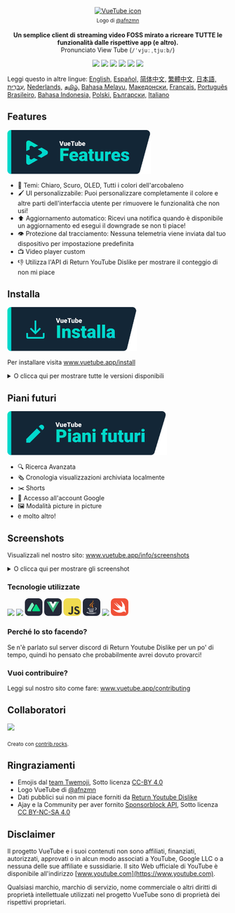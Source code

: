 <p align="center">
  <a href="https://vuetube.app/">
    <img src="https://cdn.discordapp.com/attachments/751596360108605500/980418672331988992/VueTube_Dark.svg" alt="VueTube icon" width="500"/>
  </a>
  </br>
  <sub>Logo di <a href="https://github.com/afnzmn">@afnzmn</a></sub>
  </br>
  </br>
<strong>Un semplice client di streaming video FOSS mirato a ricreare TUTTE le funzionalità dalle rispettive app (e altro).</strong>
</br>
Pronunciato View Tube (<code>/ˈvjuːˌtjuːb/</code>)
</p>

<p align="center">
  <a href="https://github.com/VueTubeApp/VueTube/blob/main/LICENSE" alt="License"><img src="https://img.shields.io/github/license/VueTubeApp/VueTube"></img></a>
  <a href="https://github.com/VueTubeApp/VueTube/actions/workflows/ci.yml" alt="CI"><img src="https://github.com/VueTubeApp/VueTube/actions/workflows/ci.yml/badge.svg"></img></a>
  <a href="https://reddit.com/r/vuetube" alt="Reddit"><img src="https://img.shields.io/reddit/subreddit-subscribers/vuetube?label=r%2FVuetube&logo=reddit&logoColor=white"></img></a>
  <a href="https://t.me/VueTube" alt="Telegram"><img src="https://img.shields.io/endpoint?label=VueTube&url=https%3A%2F%2Ftelegram-badge-4mbpu8e0fit4.runkit.sh%2F%3Furl%3Dhttps%3A%2F%2Ft.me%2FVuetube"></img></a>
  <a href="https://discord.gg/7P8KJrdd5W" alt="Discord"><img src="https://img.shields.io/discord/946587366242533377?label=Discord&style=flat&logo=discord&logoColor=white"></img></a>
  <a href="https://twitter.com/VueTubeApp" alt="Twitter"><img src="https://img.shields.io/twitter/follow/VueTubeApp?label=Follow&style=flat&logo=twitter"></img></a>
</p>

Leggi questo in altre lingue: [English,](readme.md) [Español,](readme.es.md) [简体中文,](readme.zh-hans.md) [繁體中文,](readme.zh-hant.md) [日本語,](readme.ja.md) [עִברִית,](readme.he.md) [Nederlands,](readme.nl.md) [தமிழ்,](readme.ta.md) [Bahasa Melayu,](readme.ms.md) [Македонски,](readme.mk.md) [Français,](readme.fr.md) [Português Brasileiro,](readme.pt-br.md) [Bahasa Indonesia,](readme.id.md) [Polski,](readme.pl.md) [Български,](readme.bg.md) [Italiano](readme.it.md)

## Features

<img src="./resources/readme-it/Features.it.svg" alt="VueTube icon" height="100"/>

- 🎨 Temi: Chiaro, Scuro, OLED, Tutti i colori dell'arcobaleno
- 🖌️ UI personalizzabile: Puoi personalizzare completamente il colore e altre parti dell'interfaccia utente per rimuovere le funzionalità che non usi!
- ⬆️ Aggiornamento automatico: Ricevi una notifica quando è disponibile un aggiornamento ed esegui il downgrade se non ti piace!
- 👁️ Protezione dal tracciamento: Nessuna telemetria viene inviata dal tuo dispositivo per impostazione predefinita
- 📺 Video player custom
- 👎 Utilizza l'API di Return YouTube Dislike per mostrare il conteggio di non mi piace

## Installa

<img src="./resources/readme-it/Install.it.svg" alt="VueTube icon" height="100"/>

Per installare visita www.vuetube.app/install

<details>
  <summary>O clicca qui per mostrare tutte le versioni disponibili</summary>
<br />

### Android
| <a href=https://nightly.link/VueTubeApp/VueTube/workflows/ci/main/android.zip><img id="im" width="200" src=./resources/getunstable.png></a>  | <a href=https://github.com/VueTubeApp/VueTube/releases/download/0.2/VueTube-Canary-June-15-2022.apk><img id="im" width="200" src=./resources/getcanary.png></a> | <a href=https://vuetube.app/install><img id="im" width="200" src=./resources/getstable.png></a>  |
| ------------- | ------------- |  ------------- |
| Molti bug, ma accesso anticipato alle funzionalità | Meno bug della versione instabile, leggermente più funzionalità della stabile | Non disponibile fino a quando l'app non sarà più sviluppata |
  

### iOS
| <a href=https://nightly.link/VueTubeApp/VueTube/workflows/ci/main/iOS.zip><img id="im" width="200" src=./resources/getunstable.png></a>  | <a href=https://cdn.discordapp.com/attachments/949908267855921163/972164558930198528/VueTube-Canary-May-6-2022.ipa><img id="im" width="200" src=./resources/getcanary.png></a> | <a href=https://vuetube.app/install><img id="im" width="200" src=./resources/getstable.png></a>  |
| ------------- | ------------- |  ------------- |
| Molti bug, ma accesso anticipato alle funzionalità | Meno bug della versione instabile, leggermente più funzionalità della stabile | Non disponibile fino a quando l'app non sarà più sviluppata |
  
</details>

## Piani futuri

<img src="./resources/readme-it/Plans.it.svg" alt="VueTube icon" height="100"/>

- 🔍 Ricerca Avanzata
- 🗞️ Cronologia visualizzazioni archiviata localmente
- ✂️ Shorts
- 🧑 Accesso all'account Google
- 🖼️ Modalità picture in picture
- e molto altro!

## Screenshots

Visualizzali nel nostro sito: www.vuetube.app/info/screenshots

<details>
  <summary> O clicca qui per mostrare gli screenshot </summary>
<br />
  
<img src="https://vuetube.app/wtch.png" width="400">
<img src="https://vuetube.app/stng.png" width="400">
<img src="https://vuetube.app/srch.png" width="400">
     
</details>

### Tecnologie utilizzate

<a href="https://capacitorjs.com/solution/vue"><img src="https://cdn.discordapp.com/attachments/953538236716814356/955694368742834176/Capacitator-Dark.svg" height=40/></a> <a href="https://vuetifyjs.com/"><img src="https://cdn.discordapp.com/attachments/810799100940255260/973719873467342908/Vuetify-Dark.svg" height=40/></a> <a href="https://nuxtjs.org/"><img src="https://github.com/tandpfun/skill-icons/raw/main/icons/NuxtJS-Dark.svg" height=40/></a> <a href="https://vuejs.org/"><img src="https://github.com/tandpfun/skill-icons/raw/main/icons/VueJS-Dark.svg" height=40/></a> <a href="https://javascript.com/"><img src="https://github.com/tandpfun/skill-icons/raw/main/icons/JavaScript.svg" height=40/></a> <a href="https://java.com/"><img src="https://github.com/tandpfun/skill-icons/raw/main/icons/Java-Dark.svg" height=40/></a> <a href="https://gradle.com/"><img src="https://cdn.discordapp.com/attachments/810799100940255260/955691550560636958/Gradle.svg" height=40/></a> <a href="https://developer.apple.com/swift/"><img src="https://github.com/tandpfun/skill-icons/raw/main/icons/Swift.svg" height=40/></a>

### Perché lo sto facendo?

Se n'è parlato sul server discord di Return Youtube Dislike per un po' di tempo, quindi ho pensato che probabilmente avrei dovuto provarci!

### Vuoi contribuire?

Leggi sul nostro sito come fare: www.vuetube.app/contributing

## Collaboratori

<a href="https://github.com/VueTubeApp/VueTube/graphs/contributors">
  <img src="https://contrib.rocks/image?repo=VueTubeApp/VueTube" />
</a>

<sub>Creato con [contrib.rocks](https://contrib.rocks). </sub>

## Ringraziamenti   

- Emojis dal [team Twemoji](https://twemoji.twitter.com/), Sotto licenza [CC-BY 4.0](https://creativecommons.org/licenses/by/4.0/)
- Logo VueTube di [@afnzmn](https://github.com/afnzmn)
- Dati pubblici sui non mi piace forniti da [Return Youtube Dislike](https://returnyoutubedislike.com)
- Ajay e la Community per aver fornito [Sponsorblock API](https://sponsor.ajay.app), Sotto licenza [CC BY-NC-SA 4.0](https://creativecommons.org/licenses/by-nc-sa/4.0/) 

## Disclaimer

Il progetto VueTube e i suoi contenuti non sono affiliati, finanziati, autorizzati, approvati o in alcun modo associati a YouTube, Google LLC o a nessuna delle sue affiliate e sussidiarie. Il sito Web ufficiale di YouTube è disponibile all'indirizzo [www.youtube.com](https://www.youtube.com).

Qualsiasi marchio, marchio di servizio, nome commerciale o altri diritti di proprietà intellettuale utilizzati nel progetto VueTube sono di proprietà dei rispettivi proprietari.
